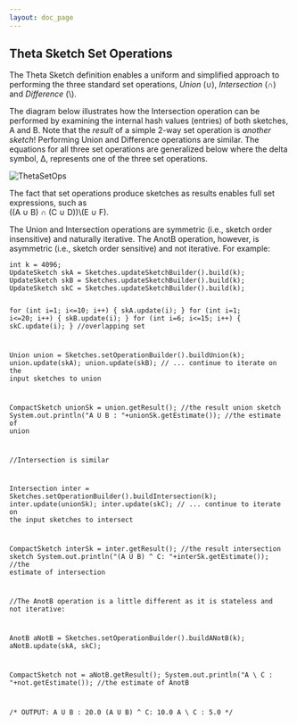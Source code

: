 ```yaml
---
layout: doc_page
---
```


## Theta Sketch Set Operations

The Theta Sketch definition enables a uniform and simplified approach to performing the three 
standard set operations, 
<i>Union</i> (&#8746;), <i>Intersection</i> (&#8745;) and <i>Difference</i> (\\).

The diagram below illustrates how the Intersection operation can be performed by examining the 
internal hash values (entries) of both sketches, A and B. 
Note that the <i>result</i> of a simple 2-way set operation is <i>another sketch</i>! 
Performing Union and Difference operations are similar. 
The equations for all three set operations are generalized below where the delta symbol, 
&Delta;, represents one of the three set operations.

<img class="doc-img-full" src="{{site.docs_img_dir}}ThetaSetOps.png" alt="ThetaSetOps" />

The fact that set operations produce sketches as results enables full set expressions, such as<br>
 ((A &#8746; B) &#8745; (C &#8746; D))\\(E &#8746; F).

The Union and Intersection operations are symmetric (i.e., sketch order insensitive) 
and naturally iterative. 
The AnotB operation, however, is asymmetric (i.e., sketch order sensitive) and not iterative. 
For example:

<div class="highlight"><pre><code class="language-text" data-lang="text">int k = 4096;
UpdateSketch skA = Sketches.updateSketchBuilder().build(k);
UpdateSketch skB = Sketches.updateSketchBuilder().build(k);
UpdateSketch skC = Sketches.updateSketchBuilder().build(k);

for (int i=1;  i<=10; i++) { skA.update(i); }
for (int i=1;  i<=20; i++) { skB.update(i); }
for (int i=6;  i<=15; i++) { skC.update(i); } //overlapping set

Union union = Sketches.setOperationBuilder().buildUnion(k);
union.update(skA);
union.update(skB);
// ... continue to iterate on the input sketches to union

CompactSketch unionSk = union.getResult();   //the result union sketch
System.out.println("A U B      : "+unionSk.getEstimate());   //the estimate of union

//Intersection is similar

Intersection inter = Sketches.setOperationBuilder().buildIntersection(k);
inter.update(unionSk);
inter.update(skC);
// ... continue to iterate on the input sketches to intersect

CompactSketch interSk = inter.getResult();  //the result intersection sketch 
System.out.println("(A U B) ^ C: "+interSk.getEstimate());  //the estimate of intersection

//The AnotB operation is a little different as it is stateless and not iterative:

AnotB aNotB = Sketches.setOperationBuilder().buildANotB(k);
aNotB.update(skA, skC);

CompactSketch not = aNotB.getResult();
System.out.println("A \\ C      : "+not.getEstimate()); //the estimate of AnotB

/* OUTPUT:
A U B      : 20.0
(A U B) ^ C: 10.0
A \ C      : 5.0
*/
</code></pre></div>

